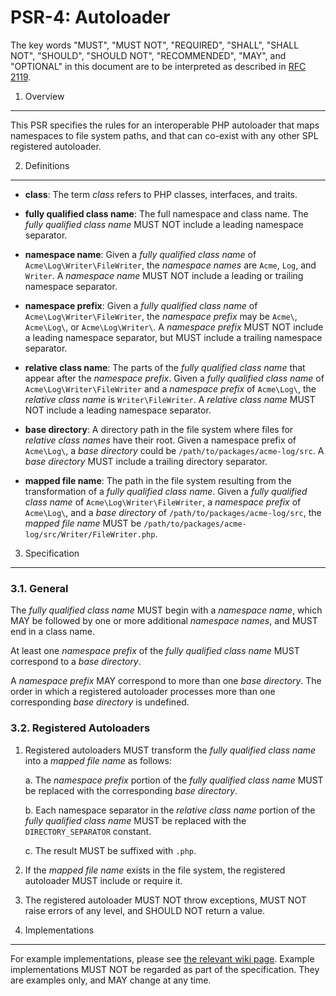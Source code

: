 PSR-4: Autoloader
=================

The key words "MUST", "MUST NOT", "REQUIRED", "SHALL", "SHALL NOT", "SHOULD",
"SHOULD NOT", "RECOMMENDED", "MAY", and "OPTIONAL" in this document are to be
interpreted as described in [RFC 2119](http://tools.ietf.org/html/rfc2119).


1. Overview
-----------

This PSR specifies the rules for an interoperable PHP autoloader that maps
namespaces to file system paths, and that can co-exist with any other SPL
registered autoloader.


2. Definitions
--------------

- **class**: The term _class_ refers to PHP classes, interfaces, and traits.

- **fully qualified class name**: The full namespace and class name. The
  _fully qualified class name_ MUST NOT include a leading namespace separator.

- **namespace name**: Given a _fully qualified class name_ of
  `Acme\Log\Writer\FileWriter`, the _namespace names_ are `Acme`, `Log`, and
  `Writer`. A _namespace name_ MUST NOT include a leading or trailing
  namespace separator.
  
- **namespace prefix**: Given a _fully qualified class name_ of
  `Acme\Log\Writer\FileWriter`, the _namespace prefix_ may be `Acme\`,
  `Acme\Log\`, or `Acme\Log\Writer\`. A _namespace prefix_ MUST NOT include
  a leading namespace separator, but MUST include a trailing namespace
  separator.

- **relative class name**: The parts of the _fully qualified class name_ that
  appear after the _namespace prefix_. Given a _fully qualified class name_ of
  `Acme\Log\Writer\FileWriter` and a _namespace prefix_ of `Acme\Log\`, the
  _relative class name_ is `Writer\FileWriter`. A _relative class name_ MUST
  NOT include a leading namespace separator.

- **base directory**: A directory path in the file system where files for
  _relative class names_ have their root. Given a namespace prefix of
  `Acme\Log\`, a _base directory_ could be `/path/to/packages/acme-log/src`.
  A _base directory_ MUST include a trailing directory separator.

- **mapped file name**: The path in the file system resulting from the
  transformation of a _fully qualified class name_. Given a _fully qualified
  class name_ of `Acme\Log\Writer\FileWriter`, a _namespace prefix_ of
  `Acme\Log\`, and a _base directory_ of `/path/to/packages/acme-log/src`,
  the _mapped file name_ MUST be
  `/path/to/packages/acme-log/src/Writer/FileWriter.php`.

3. Specification
----------------

### 3.1. General

The _fully qualified class name_ MUST begin with a _namespace name_, which MAY
be followed by one or more additional _namespace names_, and MUST end in a
class name.

At least one _namespace prefix_ of the _fully qualified class name_ MUST
correspond to a _base directory_.

A _namespace prefix_ MAY correspond to more than one _base directory_. The
order in which a registered autoloader processes more than one corresponding
_base directory_ is undefined.

### 3.2. Registered Autoloaders

1. Registered autoloaders MUST transform the _fully qualified class name_ into
a _mapped file name_ as follows:

    a. The _namespace prefix_ portion of the _fully qualified class name_ MUST
    be replaced with the corresponding _base directory_.

    b. Each namespace separator in the _relative class name_ portion of the
    _fully qualified class name_ MUST be replaced with the
    `DIRECTORY_SEPARATOR` constant.

    c. The result MUST be suffixed with `.php`.

2. If the _mapped file name_ exists in the file system, the registered
autoloader MUST include or require it.

3. The registered autoloader MUST NOT throw exceptions, MUST NOT raise errors
of any level, and SHOULD NOT return a value.


4. Implementations
------------------

For example implementations, please see [the relevant wiki page][examples].
Example implementations MUST NOT be regarded as part of the specification. 
They are examples only, and MAY change at any time.

[examples]: https://github.com/php-fig/fig-standards/wiki/PSR-4-Example-Implementations
